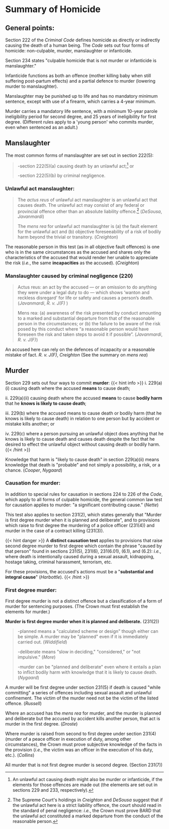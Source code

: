 # Summary of Homicide

## General points:

Section 222 of the *Criminal Code* defines homicide as directly or
indirectly causing the death of a human being. The *Code* sets out four
forms of homicide: non-culpable, murder, manslaughter or infanticide.

Section 234 states "culpable homicide that is not murder or infanticide
is manslaughter."

Infanticide functions as both an offence (mother killing baby when still
suffering post-partum effects) and a partial defence to murder (lowering
murder to manslaughter).

Manslaughter may be punished up to life and has no mandatory minimum
sentence, except with use of a firearm, which carries a 4-year minimum.

Murder carries a mandatory life sentence, with a minimum 10-year parole
ineligibility period for second degree, and 25 years of ineligibility
for first degree. (Different rules apply to a 'young person' who commits
murder, even when sentenced as an adult.)

## Manslaughter

The most common forms of manslaughter are set out in section 222(5):

> -section 222(5)(a) causing death by an unlawful act;[^1] or
>
> -section 222(5)(b) by criminal negligence.

### Unlawful act manslaughter:

>The *actus reus* of unlawful act manslaughter is an unlawful act that
causes death. The unlawful act may consist of any federal or provincial
offence other than an absolute liability offence.[^2] (*DeSousa*, *Javanmardi*)
>
>The *mens rea* for unlawful act manslaughter is (a) the fault element
for the unlawful act and (b) objective foreseeability of a risk of
bodily harm beyond the trivial or transitory. (*Creighton*)

The reasonable person in this test (as in all objective fault offences)
is one who is in the same circumstances as the accused and shares only
the characteristics of the accused that would render her unable to
appreciate the risk (*i.e.*, the same **incapacities** as the accused).
(*Creighton*)

### Manslaughter caused by criminal negligence (220)

>Actus reus: an act by the accused — or an omission to do anything they were under a legal duty to do — which shows ‘wanton and reckless disregard’ for life or safety and causes a person’s death. (*Javanmardi*, *R. v. J(F)* )
>
>Mens rea: (a) awareness of the risk presented by conduct amounting to a marked and substantial departure from that of the reasonable person in the circumstances; or (b) the failure to be aware of the risk posed by this conduct where “a reasonable person would have foreseen the risk and taken steps to avoid it if possible”. (*Javanmardi*, *R. v. J(F)*)

An accused here can rely on the defences of incapacity or a reasonable mistake of fact. *R. v. J(F)*, *Creighton* (See the summary on *mens rea*)

## Murder

Section 229 sets out four ways to commit **murder**:
{{< hint info >}}
i.  229(a)(i) causing death where the accused **means** to cause death;

ii. 229(a)(ii) causing death where the accused **means** to cause
    **bodily harm** that he **knows is likely to cause death**;

iii. 229(b) where the accused means to cause death or bodily harm (that
     he knows is likely to cause death) in relation to one person but by
     accident or mistake kills another; or

iv. 229(c) where a person pursuing an unlawful object does anything that
    he knows is likely to cause death and causes death despite the fact
    that he desired to effect the unlawful object without causing death
    or bodily harm.
{{< /hint >}}

Knowledge that harm is "likely to cause death" in section 229(a)(ii)
means knowledge that death is "probable" and not simply a possibility, a
risk, or a chance. (*Cooper*, *Nygaard*)

### Causation for murder:

In addition to special rules for causation in sections 224 to 226 of the
*Code*, which apply to all forms of culpable homicide, the general
common law test for causation applies to murder: "a significant
contributing cause." (*Nette*)

This test also applies to section 231(2), which states generally that
"Murder is first degree murder when it is planned and deliberate", and
to provisions which raise to first degree the murdering of a police
officer (231(4)) and murder in the case of a contract killing (231(3)).

{{< hint danger >}}
A **distinct causation test** applies to provisions that raise second
degree murder to first degree which contain the phrase "caused by that
person" found in sections 231(5), 231(6), 231(6.01), (6.1), and (6.2): *i.e.*,
where death is intentionally caused during a sexual assault, kidnapping,
hostage taking, criminal harassment, terrorism, etc.

For these provisions, the accused's actions must be a "**substantial and
integral cause**" (*Harbottle*).
{{< /hint >}}

### First degree murder:

First degree murder is not a distinct offence but a classification of a
form of murder for sentencing purposes. (The Crown must first establish
the elements for murder.)

**Murder is first degree murder when it is planned and deliberate.**
(231(2))

> -planned means a "calculated scheme or design" though either can be
> simple. A murder may be "planned" even if it is immediately carried
> out. (*Widdifield*)
>
> -deliberate means "slow in deciding," "considered," or "not
> impulsive." (*More*)
>
> -murder can be "planned and deliberate" even where it entails a plan
> to inflict bodily harm with knowledge that it is likely to cause
> death. (*Nygaard*)

A murder will be first degree under section 231(5) if death is caused
"while committing" a series of offences including sexual assault and
unlawful confinement. The victim of the murder need not be the victim of
the listed offence. (*Russell*)

Where an accused has the *mens rea* for murder, and the murder is
planned and deliberate but the accused by accident kills another person,
that act is murder in the first degree. (*Droste*)

Where murder is raised from second to first degree under section 231(4)
(murder of a peace officer in execution of duty, among other
circumstances), the Crown must prove subjective knowledge of the facts
in the provision (*i.e.*, the victim was an officer in the execution of
his duty, etc.). (*Collins*)

All murder that is not first degree murder is second degree. (Section
231(7))

[^1]: An unlawful act causing death might also be murder or infanticide,
    if the elements for those offences are made out (the elements are
    set out in sections 229 and 233, respectively).

[^2]: The Supreme Court's holdings in *Creighton* and *DeSousa* suggest
    that if the unlawful act here is a strict liability offence, the
    court should read in the standard of penal negligence: *i.e.*, the
    Crown must prove BARD that the unlawful act constituted a marked
    departure from the conduct of the reasonable person.
